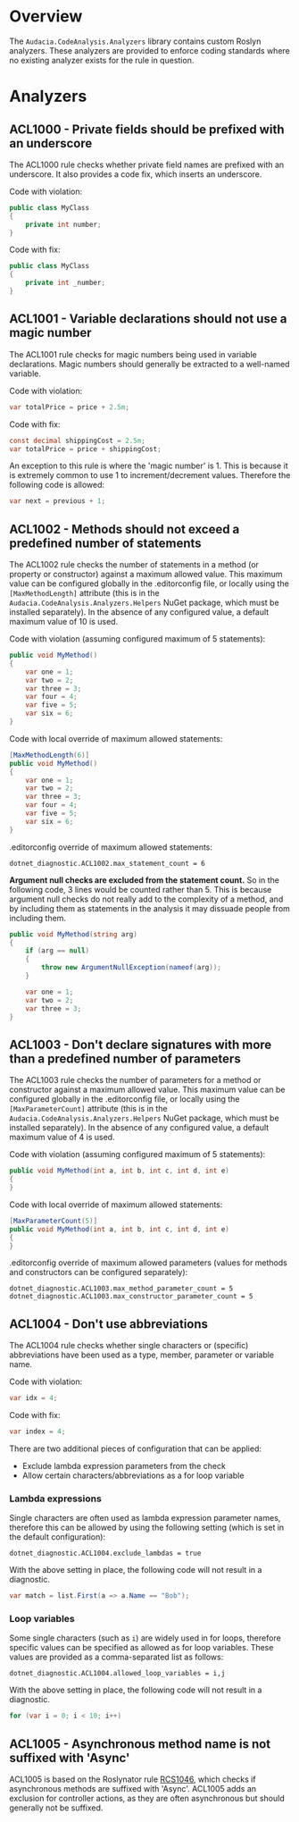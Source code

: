 # Overview

The `Audacia.CodeAnalysis.Analyzers` library contains custom Roslyn analyzers. These analyzers are provided to enforce coding standards where no existing analyzer exists for the rule in question.

# Analyzers

## ACL1000 - Private fields should be prefixed with an underscore

The ACL1000 rule checks whether private field names are prefixed with an underscore. It also provides a code fix, which inserts an underscore.

Code with violation:
```csharp
public class MyClass
{
    private int number;
}
```

Code with fix:
```csharp
public class MyClass
{
    private int _number;
}
```

## ACL1001 - Variable declarations should not use a magic number

The ACL1001 rule checks for magic numbers being used in variable declarations. Magic numbers should generally be extracted to a well-named variable.

Code with violation:
```csharp
var totalPrice = price + 2.5m;
```

Code with fix:
```csharp
const decimal shippingCost = 2.5m;
var totalPrice = price + shippingCost;
```

An exception to this rule is where the 'magic number' is 1. This is because it is extremely common to use 1 to increment/decrement values. Therefore the following code is allowed:
```csharp
var next = previous + 1;
```

## ACL1002 - Methods should not exceed a predefined number of statements

The ACL1002 rule checks the number of statements in a method (or property or constructor) against a maximum allowed value. This maximum value can be configured globally in the .editorconfig file, or locally using the `[MaxMethodLength]` attribute (this is in the `Audacia.CodeAnalysis.Analyzers.Helpers` NuGet package, which must be installed separately). In the absence of any configured value, a default maximum value of 10 is used.

Code with violation (assuming configured maximum of 5 statements):
```csharp
public void MyMethod()
{
    var one = 1;
	var two = 2;
	var three = 3;
	var four = 4;
	var five = 5;
	var six = 6;
}
```

Code with local override of maximum allowed statements:
```csharp
[MaxMethodLength(6)]
public void MyMethod()
{
    var one = 1;
	var two = 2;
	var three = 3;
	var four = 4;
	var five = 5;
	var six = 6;
}
```

.editorconfig override of maximum allowed statements:
```
dotnet_diagnostic.ACL1002.max_statement_count = 6
```

**Argument null checks are excluded from the statement count.** So in the following code, 3 lines would be counted rather than 5. This is because argument null checks do not really add to the complexity of a method, and by including them as statements in the analysis it may dissuade people from including them.
```csharp
public void MyMethod(string arg)
{
	if (arg == null)
	{
		throw new ArgumentNullException(nameof(arg));
	}

	var one = 1;
	var two = 2;
	var three = 3;
}
```

## ACL1003 - Don't declare signatures with more than a predefined number of parameters

The ACL1003 rule checks the number of parameters for a method or constructor against a maximum allowed value. This maximum value can be configured globally in the .editorconfig file, or locally using the `[MaxParameterCount]` attribute (this is in the `Audacia.CodeAnalysis.Analyzers.Helpers` NuGet package, which must be installed separately). In the absence of any configured value, a default maximum value of 4 is used.

Code with violation (assuming configured maximum of 5 statements):
```csharp
public void MyMethod(int a, int b, int c, int d, int e)
{
}
```

Code with local override of maximum allowed statements:
```csharp
[MaxParameterCount(5)]
public void MyMethod(int a, int b, int c, int d, int e)
{
}
```

.editorconfig override of maximum allowed parameters (values for methods and constructors can be configured separately):
```
dotnet_diagnostic.ACL1003.max_method_parameter_count = 5
dotnet_diagnostic.ACL1003.max_constructor_parameter_count = 5
```

## ACL1004 - Don't use abbreviations

The ACL1004 rule checks whether single characters or (specific) abbreviations have been used as a type, member, parameter or variable name.

Code with violation:
```csharp
var idx = 4;
```

Code with fix:
```csharp
var index = 4;
```

There are two additional pieces of configuration that can be applied:
- Exclude lambda expression parameters from the check
- Allow certain characters/abbreviations as a for loop variable

### Lambda expressions

Single characters are often used as lambda expression parameter names, therefore this can be allowed by using the following setting (which is set in the default configuration):
```
dotnet_diagnostic.ACL1004.exclude_lambdas = true
```

With the above setting in place, the following code will not result in a diagnostic.
```csharp
var match = list.First(a => a.Name == "Bob");
```

### Loop variables

Some single characters (such as `i`) are widely used in for loops, therefore specific values can be specified as allowed as for loop variables. These values are provided as a comma-separated list as follows:
```
dotnet_diagnostic.ACL1004.allowed_loop_variables = i,j
```

With the above setting in place, the following code will not result in a diagnostic.
```csharp
for (var i = 0; i < 10; i++)
```

## ACL1005 - Asynchronous method name is not suffixed with 'Async'

ACL1005 is based on the Roslynator rule [RCS1046](https://github.com/JosefPihrt/Roslynator/blob/master/docs/analyzers/RCS1046.md), which checks if asynchronous methods are suffixed with 'Async'. ACL1005 adds an exclusion for controller actions, as they are often asynchronous but should generally not be suffixed.